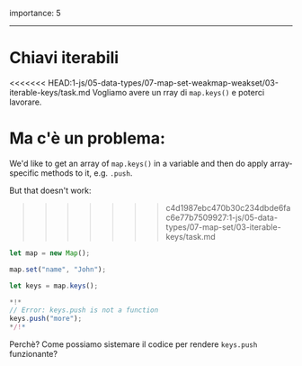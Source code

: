 importance: 5

---

# Chiavi iterabili

<<<<<<< HEAD:1-js/05-data-types/07-map-set-weakmap-weakset/03-iterable-keys/task.md
Vogliamo avere un rray di `map.keys()` e poterci lavorare.

Ma c'è un problema:
=======
We'd like to get an array of `map.keys()` in a variable and then do apply array-specific methods to it, e.g. `.push`.

But that doesn't work:
>>>>>>> c4d1987ebc470b30c234dbde6fac6e77b7509927:1-js/05-data-types/07-map-set/03-iterable-keys/task.md

```js run
let map = new Map();

map.set("name", "John");

let keys = map.keys();

*!*
// Error: keys.push is not a function
keys.push("more");
*/!*
```

Perchè? Come possiamo sistemare il codice per rendere `keys.push` funzionante?
